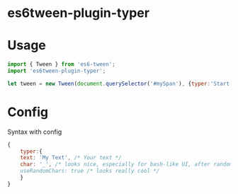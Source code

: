 # es6tween-plugin-typer

# Usage

```javascript
import { Tween } from 'es6-tween';
import 'es6tween-plugin-typer';

let tween = new Tween(document.querySelector('#mySpan'), {typer:'Start'}).to({typer:'End'}, 2000).start(); // Demo with no config
```

# Config

Syntax with config

```javascript
{
	typer:{
	text: 'My Text', /* Your text */
	char: '_', /* looks nice, especially for bash-like UI, after random text applies (or just char if useRandomChars is `false`)
	useRandomChars: true /* looks really cool */
	}
}
```